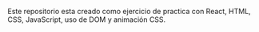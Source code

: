 Este repositorio esta creado como ejercicio de practica con React, HTML, CSS, JavaScript, uso de DOM y animación CSS.
